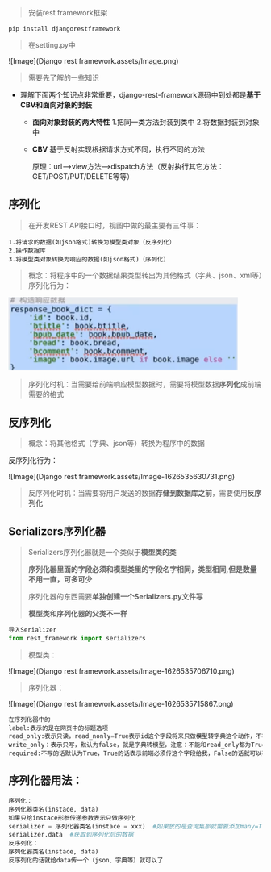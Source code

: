> 安装rest framework框架

```
pip install djangorestframework
```

> 在setting.py中

![Image](Django rest framework.assets/Image.png)

> 需要先了解的一些知识

* 理解下面两个知识点非常重要，django-rest-framework源码中到处都是**基于CBV和面向对象的封装**
  * **面向对象封装的两大特性**
    1.把同一类方法封装到类中
    2.将数据封装到对象中

  * **CBV**
    基于反射实现根据请求方式不同，执行不同的方法

    原理：url-->view方法-->dispatch方法（反射执行其它方法：GET/POST/PUT/DELETE等等）

## 序列化

> 在开发REST API接口时，视图中做的最主要有三件事：

```
1.将请求的数据(如json格式)转换为模型类对象（反序列化）
2.操作数据库
3.将模型类对象转换为响应的数据(如json格式)（序列化）
```

> 概念：将程序中的一个数据结果类型转出为其他格式（字典、json、xml等）序列化行为：

<img src="Django rest framework.assets/Image-1626535571665.png" alt="Image" style="zoom:150%;" />

> 序列化时机：当需要给前端响应模型数据时，需要将模型数据**序列化**成前端需要的格式

## 反序列化

> 概念：将其他格式（字典、json等）转换为程序中的数据

反序列化行为：

![Image](Django rest framework.assets/Image-1626535630731.png)

> 反序列化时机：当需要将用户发送的数据**存储到数据库之前**，需要使用**反序列化**

## Serializers序列化器

> Serializers序列化器就是一个类似于**模型类的类**
>
> **序列化器里面的字段必须和模型类里的字段名字相同，类型相同,但是数量不用一直，可多可少**
>
> 序列化器的东西需要**单独创建一个Serializers.py文件写**
>
> **模型类和序列化器的父类不一样**

```python
导入Serializer
from rest_framework import serializers
```

> 模型类：

![Image](Django rest framework.assets/Image-1626535706710.png)

> 序列化器：

![Image](Django rest framework.assets/Image-1626535715867.png)

```python
在序列化器中的
label:表示的是在网页中的标题选项
read_only:表示只读，read_nonly=True表示id这个字段将来只做模型转字典这个动作，不写read_only这个属性的字段表示，既可以序列化也可以反序列化，就是又可以输出，又可输入
write_only：表示只写，默认为false，就是字典转模型，注意：不能和read_only都为True
required:不写的话默认为True，True的话表示前端必须传这个字段给我，False的话就可以不传，注意这个字段是基于模型类的字段是否传默认值（defalut）而定的
```

## 序列化器用法：

```python
序列化：
序列化器类名(instace, data)
如果只给instace形参传递参数表示只做序列化
serializer = 序列化器类名(instace = xxx)  #如果放的是查询集那就需要添加many=True参数,如果只是单数据一就不用
serializer.data  #获取到序列化后的数据
反序列化：
序列化器类名(instace, data)
反序列化的话就给data传一个（json、字典等）就可以了
```

